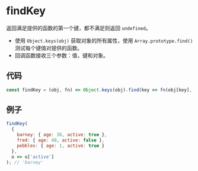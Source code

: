 # findKey

返回满足提供的函数的第一个键，都不满足则返回 `undefined`。

- 使用 `Object.keys(obj)` 获取对象的所有属性，使用 `Array.prototype.find()` 测试每个键值对提供的函数。
- 回调函数接收三个参数：值，键和对象。

## 代码

```js
const findKey = (obj, fn) => Object.keys(obj).find(key => fn(obj[key], key, obj));
```

## 例子

```js
findKey(
  {
    barney: { age: 36, active: true },
    fred: { age: 40, active: false },
    pebbles: { age: 1, active: true }
  },
  o => o['active']
); // 'barney'
```

